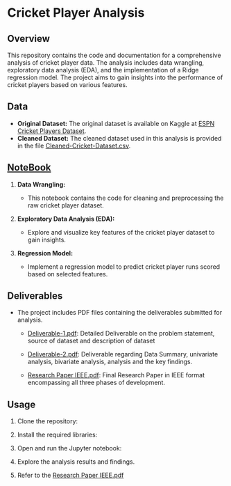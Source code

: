 # Cricket Player Analysis

## Overview
This repository contains the code and documentation for a comprehensive analysis of cricket player data. The analysis includes data wrangling, exploratory data analysis (EDA), and the implementation of a Ridge regression model. The project aims to gain insights into the performance of cricket players based on various features.

## Data
- **Original Dataset:** The original dataset is available on Kaggle at [ESPN Cricket Players Dataset](https://www.kaggle.com/datasets/rishidamarla/espn-cricket-players).
- **Cleaned Dataset:** The cleaned dataset used in this analysis is provided in the file [Cleaned-Cricket-Dataset.csv](./Cleaned-Cricket-Dataset.csv).

## [NoteBook](./Cricket_Analysis.ipynb)
1. **Data Wrangling:**
    - This notebook contains the code for cleaning and preprocessing the raw cricket player dataset.

2. **Exploratory Data Analysis (EDA):**
    - Explore and visualize key features of the cricket player dataset to gain insights.

3. **Regression Model:**
    - Implement a regression model to predict cricket player runs scored based on selected features.

## Deliverables
- The project includes PDF files containing the deliverables submitted for analysis.

    - [Deliverable-1.pdf](./Deliverable-1.pdf): Detailed Deliverable on the problem statement, source of dataset and description of dataset
    
    - [Deliverable-2.pdf](./Deliverable-2.pdf): Deliverable regarding Data Summary, univariate analysis, bivariate analysis, analysis and the key findings.

    - [Research Paper IEEE.pdf](./Research-Paper.pdf): Final Research Paper in IEEE format encompassing all three phases of development.

## Usage
1. Clone the repository:

2. Install the required libraries:

3. Open and run the Jupyter notebook:

4. Explore the analysis results and findings.

5. Refer to the [Research Paper IEEE.pdf](./Research-Paper.pdf)
